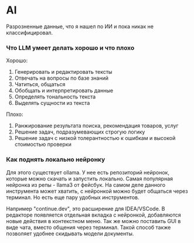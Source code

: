 # AI
Разрозненные данные, что я нашел по ИИ и пока никак не классифицировал.

### Что LLM умеет делать хорошо и что плохо
Хорошо:
1) Генерировать и редактировать тексты
2) Отвечать на вопросы по базе знаний 
3) Чатиться, общаться
4) Обобщать и интерпретировать данные
5) Определять тональность текста
6) Выделять сущности из текста 

Плохо:
1) Ранжирование результата поиска, рекомендация товаров, услуг
2) Решение задач, подразумевающих строгую логику
3) Решение задач с низкой толерантностью к ошибкам и высокой стоимостью проверки

### Как поднять локально нейронку
Для этого существует ollama. У нее есть репозиторий нейронок, которые можно скачать и запустить локально. Самая 
популярная нейронка из репы - llama3 от фейсбук. На самом деле данного инструмента может хватить, с нейронкой можно 
будет общаться через терминал. Но есть еще пару удобных инструментов.

Например "continue.dev", это расширение для IDEA/VSCode. В редакторе появляется отдельная вкладка с нейронкой, добавляются
новые действия в контекстном меню. Так же можно поставить GUI в виде чата, вместо общения через терминал. Такой способ 
также позволяет удобнее скидывать модели документы.